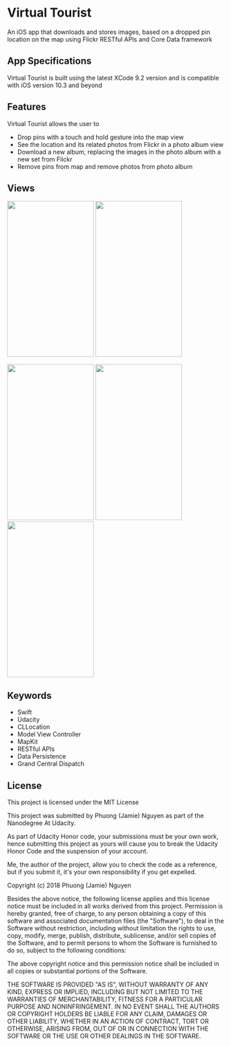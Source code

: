 # Virtual Tourist
An iOS app that downloads and stores images, based on a dropped pin location on the map using Flickr RESTful APIs and Core Data framework

## App Specifications
Virtual Tourist is built using the latest XCode 9.2 version and is compatible with iOS version 10.3 and beyond

## Features
Virtual Tourist allows the user to
- Drop pins with a touch and hold gesture into the map view
- See the location and its related photos from Flickr in a photo album view
- Download a new album, replacing the images in the photo album with a new set from Flickr
- Remove pins from map and remove photos from photo album

## Views
<img src="https://user-images.githubusercontent.com/26151559/37385709-341fda84-2723-11e8-81fe-dd2b97a6e917.png" width="200" height="360"> <img src="https://user-images.githubusercontent.com/26151559/37385710-34380578-2723-11e8-8833-7dc5a83d1663.png" width="200" height="360"> 

<img src="https://user-images.githubusercontent.com/26151559/37385706-33ddcb94-2723-11e8-8c74-10eb05f972ff.png" width="200" height="360"> <img src="https://user-images.githubusercontent.com/26151559/37385707-33f33f74-2723-11e8-9e6d-59dc38f38ce4.png" width="200" height="360">  <img src="https://user-images.githubusercontent.com/26151559/37385708-34096768-2723-11e8-8548-61f4e689fa09.png" width="200" height="360"> 

 ## Keywords
- Swift
- Udacity
- CLLocation
- Model View Controller
- MapKit
- RESTful APIs
- Data Persistence
- Grand Central Dispatch

 ## License
This project is licensed under the MIT License

This project was submitted by Phuong (Jamie) Nguyen as part of the Nanodegree At Udacity.

As part of Udacity Honor code, your submissions must be your own work, hence
submitting this project as yours will cause you to break the Udacity Honor Code
and the suspension of your account.

Me, the author of the project, allow you to check the code as a reference, but if
you submit it, it's your own responsibility if you get expelled.

Copyright (c) 2018 Phuong (Jamie) Nguyen

Besides the above notice, the following license applies and this license notice
must be included in all works derived from this project.
Permission is hereby granted, free of charge, to any person obtaining a copy
of this software and associated documentation files (the "Software"), to deal
in the Software without restriction, including without limitation the rights
to use, copy, modify, merge, publish, distribute, sublicense, and/or sell
copies of the Software, and to permit persons to whom the Software is
furnished to do so, subject to the following conditions:

The above copyright notice and this permission notice shall be included in all
copies or substantial portions of the Software.

THE SOFTWARE IS PROVIDED "AS IS", WITHOUT WARRANTY OF ANY KIND, EXPRESS OR
IMPLIED, INCLUDING BUT NOT LIMITED TO THE WARRANTIES OF MERCHANTABILITY,
FITNESS FOR A PARTICULAR PURPOSE AND NONINFRINGEMENT. IN NO EVENT SHALL THE
AUTHORS OR COPYRIGHT HOLDERS BE LIABLE FOR ANY CLAIM, DAMAGES OR OTHER
LIABILITY, WHETHER IN AN ACTION OF CONTRACT, TORT OR OTHERWISE, ARISING FROM,
OUT OF OR IN CONNECTION WITH THE SOFTWARE OR THE USE OR OTHER DEALINGS IN THE
SOFTWARE.

